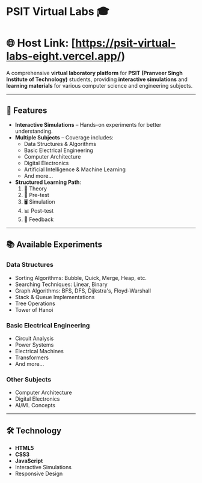 # PSIT Virtual Labs 🎓
# 🌐 **Host Link:** [https://psit-virtual-labs-eight.vercel.app/)
A comprehensive **virtual laboratory platform** for **PSIT (Pranveer Singh Institute of Technology)** students, providing **interactive simulations** and **learning materials** for various computer science and engineering subjects.

---

## 🌟 Features
- **Interactive Simulations** – Hands-on experiments for better understanding.
- **Multiple Subjects** – Coverage includes:
  - Data Structures & Algorithms
  - Basic Electrical Engineering
  - Computer Architecture
  - Digital Electronics
  - Artificial Intelligence & Machine Learning
  - And more...
- **Structured Learning Path**:
  1. 📖 Theory  
  2. 📝 Pre-test  
  3. 🖥️ Simulation  
  4. 📊 Post-test  
  5. 💬 Feedback  

---

## 📚 Available Experiments

### Data Structures
- Sorting Algorithms: Bubble, Quick, Merge, Heap, etc.
- Searching Techniques: Linear, Binary
- Graph Algorithms: BFS, DFS, Dijkstra's, Floyd-Warshall
- Stack & Queue Implementations
- Tree Operations
- Tower of Hanoi

### Basic Electrical Engineering
- Circuit Analysis
- Power Systems
- Electrical Machines
- Transformers
- And more...

### Other Subjects
- Computer Architecture
- Digital Electronics
- AI/ML Concepts

---

## 🛠️ Technology
- **HTML5**
- **CSS3**
- **JavaScript**
- Interactive Simulations
- Responsive Design

